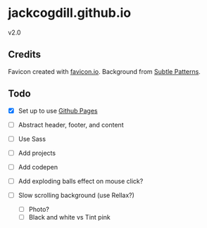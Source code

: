 # jackcogdill.github.io
v2.0

## Credits

Favicon created with [favicon.io](https://favicon.io/).
Background from [Subtle Patterns](https://www.toptal.com/designers/subtlepatterns/).

## Todo

- [x] Set up to use [Github Pages](https://github.com/facebook/create-react-app/blob/master/packages/react-scripts/template/README.md#github-pages)
- [ ] Abstract header, footer, and content
- [ ] Use Sass

- [ ] Add projects
- [ ] Add codepen
- [ ] Add exploding balls effect on mouse click?
- [ ] Slow scrolling background (use Rellax?)
    - [ ] Photo?
    - [ ] Black and white vs Tint pink
